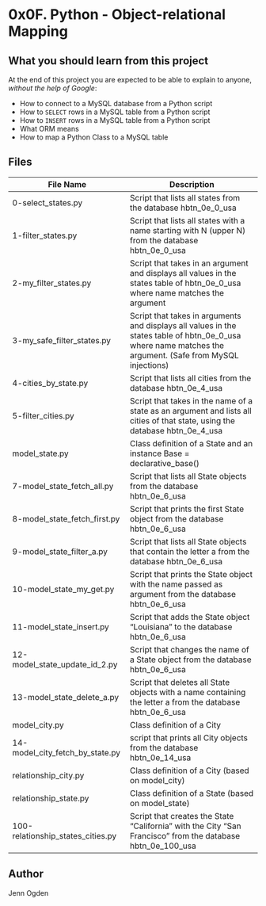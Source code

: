 # 0x0F. Python - Object-relational Mapping
## What you should learn from this project
At the end of this project you are expected to be able to explain to anyone, *without the help of Google*:
* How to connect to a MySQL database from a Python script
* How to `SELECT` rows in a MySQL table from a Python script
* How to `INSERT` rows in a MySQL table from a Python script
* What ORM means
* How to map a Python Class to a MySQL table

## Files
| File Name | Description |
| --------- | ----------- |
| 0-select_states.py | Script that lists all states from the database hbtn_0e_0_usa |
| 1-filter_states.py | Script that lists all states with a name starting with N (upper N) from the database hbtn_0e_0_usa |
| 2-my_filter_states.py | Script that takes in an argument and displays all values in the states table of hbtn_0e_0_usa where name matches the argument |
| 3-my_safe_filter_states.py | Script that takes in arguments and displays all values in the states table of hbtn_0e_0_usa where name matches the argument. (Safe from MySQL injections) |
| 4-cities_by_state.py | Script that lists all cities from the database hbtn_0e_4_usa |
| 5-filter_cities.py | Script that takes in the name of a state as an argument and lists all cities of that state, using the database hbtn_0e_4_usa |
| model_state.py | Class definition of a State and an instance Base = declarative_base() |
| 7-model_state_fetch_all.py | Script that lists all State objects from the database hbtn_0e_6_usa |
| 8-model_state_fetch_first.py | Script that prints the first State object from the database hbtn_0e_6_usa |
| 9-model_state_filter_a.py | Script that lists all State objects that contain the letter a from the database hbtn_0e_6_usa |
| 10-model_state_my_get.py | Script that prints the State object with the name passed as argument from the database hbtn_0e_6_usa |
| 11-model_state_insert.py | Script that adds the State object “Louisiana” to the database hbtn_0e_6_usa |
| 12-model_state_update_id_2.py | Script that changes the name of a State object from the database hbtn_0e_6_usa |
| 13-model_state_delete_a.py | Script that deletes all State objects with a name containing the letter a from the database hbtn_0e_6_usa |
| model_city.py | Class definition of a City |
| 14-model_city_fetch_by_state.py | script that prints all City objects from the database hbtn_0e_14_usa |
| relationship_city.py | Class definition of a City (based on model_city) |
| relationship_state.py | Class definition of a State (based on model_state) |
| 100-relationship_states_cities.py | Script that creates the State “California” with the City “San Francisco” from the database hbtn_0e_100_usa |

## Author
Jenn Ogden
